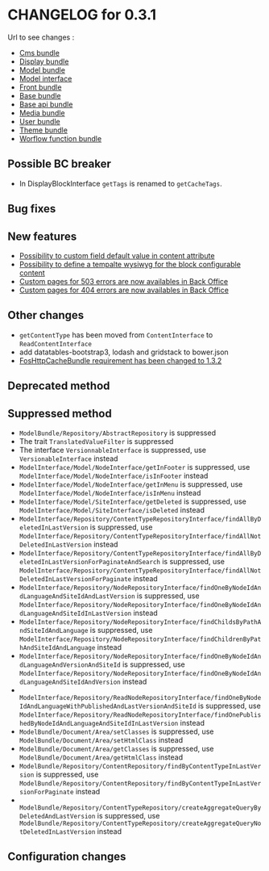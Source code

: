 # CHANGELOG for 0.3.1

Url to see changes : 

 - [Cms bundle](https://github.com/open-orchestra/open-orchestra-cms-bundle/compare/v0.3.0...v0.3.1)
 - [Display bundle](https://github.com/open-orchestra/open-orchestra-display-bundle/compare/v0.3.0...v0.3.1)
 - [Model bundle](https://github.com/open-orchestra/open-orchestra-model-bundle/compare/v0.3.0...v0.3.1)
 - [Model interface](https://github.com/open-orchestra/open-orchestra-model-interface/compare/v0.3.0...v0.3.1)
 - [Front bundle](https://github.com/open-orchestra/open-orchestra-front-bundle/compare/v0.3.0...v0.3.1)
 - [Base bundle](https://github.com/open-orchestra/open-orchestra-base-bundle/compare/v0.3.0...v0.3.1)
 - [Base api bundle](https://github.com/open-orchestra/open-orchestra-base-api-bundle/compare/v0.3.0...v0.3.1)
 - [Media bundle](https://github.com/open-orchestra/open-orchestra-media-bundle/compare/v0.3.0...v0.3.1)
 - [User bundle](https://github.com/open-orchestra/open-orchestra-user-bundle/compare/v0.3.0...v0.3.1)
 - [Theme bundle](https://github.com/open-orchestra/open-orchestra-theme-bundle/compare/v0.3.0...v0.3.1)
 - [Worflow function bundle](https://github.com/open-orchestra/open-orchestra-worflow-function-bundle/compare/v0.3.0...v0.3.1)

## Possible BC breaker

 - In DisplayBlockInterface `getTags` is renamed to `getCacheTags`.

## Bug fixes

## New features

 - [Possibility to custom field default value in content attribute](https://trello.com/c/w8EXOG08/1166-3-bo-contenttype-je-peux-ajouter-des-fields-par-defaut-au-choice-sans-casser-l-affichage-en-datatable)
 - [Possibility to define a tempalte wysiwyg for the block configurable content](https://trello.com/c/CFX1aopU/856-0-5-etq-ubo-je-peux-definir-un-template-par-wysiwyg-pour-le-bloc-configurablecontent)
 - [Custom pages for 503 errors are now availables in Back Office](https://trello.com/c/vWmk60YN/548-3-etq-ufront-je-vois-une-page-d-attente-dont-l-url-est-parametree-en-bo-avec-code-http-503-quand-le-site-est-mis-en-maintenance-)
 - [Custom pages for 404 errors are now availables in Back Office](https://trello.com/c/DDpDAQNC/1195-2-etq-ufront-je-vois-une-page-404-contribuee-dans-le-bo)

## Other changes

 - `getContentType` has been moved from `ContentInterface` to `ReadContentInterface`
 - add datatables-bootstrap3, lodash and gridstack to bower.json
 - [FosHttpCacheBundle requirement has been changed to 1.3.2](https://trello.com/c/ur1o05Ol/1030-2-update-de-version-foshttpcachebundle)

## Deprecated method

## Suppressed method

- ``ModelBundle/Repository/AbstractRepository`` is suppressed
 - The trait ``TranslatedValueFilter`` is suppressed
 - The interface ``VersionnableInterface`` is suppressed, use ``VersionableInterface`` instead
 - ``ModelInterface/Model/NodeInterface/getInFooter`` is suppressed, use ``ModelInterface/Model/NodeInterface/isInFooter`` instead
 - ``ModelInterface/Model/NodeInterface/getInMenu`` is suppressed, use ``ModelInterface/Model/NodeInterface/isInMenu`` instead
 - ``ModelInterface/Model/SiteInterface/getDeleted`` is suppressed, use ``ModelInterface/Model/SiteInterface/isDeleted`` instead
 - ``ModelInterface/Repository/ContentTypeRepositoryInterface/findAllByDeletedInLastVersion`` is suppressed,
    use ``ModelInterface/Repository/ContentTypeRepositoryInterface/findAllNotDeletedInLastVersion`` instead
 - ``ModelInterface/Repository/ContentTypeRepositoryInterface/findAllByDeletedInLastVersionForPaginateAndSearch`` is suppressed,
    use ``ModelInterface/Repository/ContentTypeRepositoryInterface/findAllNotDeletedInLastVersionForPaginate`` instead
 - ``ModelInterface/Repository/NodeRepositoryInterface/findOneByNodeIdAndLanguageAndSiteIdAndLastVersion`` is suppressed, 
    use ``ModelInterface/Repository/NodeRepositoryInterface/findOneByNodeIdAndLanguageAndSiteIdInLastVersion`` instead
 - ``ModelInterface/Repository/NodeRepositoryInterface/findChildsByPathAndSiteIdAndLanguage`` is suppressed, 
    use ``ModelInterface/Repository/NodeRepositoryInterface/findChildrenByPathAndSiteIdAndLanguage`` instead
 - ``ModelInterface/Repository/NodeRepositoryInterface/findOneByNodeIdAndLanguageAndVersionAndSiteId`` is suppressed, 
    use ``ModelInterface/Repository/NodeRepositoryInterface/findOneByNodeIdAndLanguageAndSiteIdAndVersion`` instead
 - `` ModelInterface/Repository/ReadNodeRepositoryInterface/findOneByNodeIdAndLanguageWithPublishedAndLastVersionAndSiteId`` is suppressed, 
    use ``ModelInterface/Repository/ReadNodeRepositoryInterface/findOnePublishedByNodeIdAndLanguageAndSiteIdInLastVersion`` instead
 - ``ModelBundle/Document/Area/setClasses`` is suppressed, use ``ModelBundle/Document/Area/setHtmlClass`` instead
 - ``ModelBundle/Document/Area/getClasses`` is suppressed, use ``ModelBundle/Document/Area/getHtmlClass`` instead
 - ``ModelBundle/Repository/ContentRepository/findByContentTypeInLastVersion`` is suppressed, 
    use ``ModelBundle/Repository/ContentRepository/findByContentTypeInLastVersionForPaginate`` instead
 - `` ModelBundle/Repository/ContentTypeRepository/createAggregateQueryByDeletedAndLastVersion`` is suppressed, 
     use `` ModelBundle/Repository/ContentTypeRepository/createAggregateQueryNotDeletedInLastVersion`` instead

## Configuration changes
